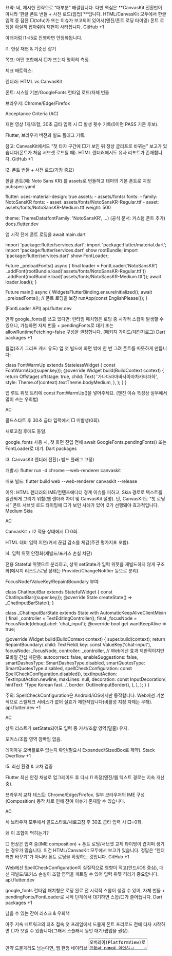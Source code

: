 요약: 네, 제시한 전략으로 “대부분” 해결됩니다. 다만 핵심은 **CanvasKit 전환만이 아니라 ‘한글 폰트 번들 + 사전 로드(웜업)’**입니다. HTML/CanvasKit 모두에서 한글 입력 중 잠깐 □(tofu)가 뜨는 이슈가 보고되어 있어서(엔진/폰트 로딩 타이밍) 폰트 로딩을 확실히 잡아줘야 재현이 사라집니다. 
GitHub
+1

아래처럼 I1~I5로 진행하면 안정화됩니다.

I1. 현상 재현 & 기준선 잡기

목표: 어떤 조합에서 □가 뜨는지 명확히 측정.

체크 매트릭스:

렌더러: HTML vs CanvasKit

폰트: 시스템 기본/GoogleFonts 런타임 로드/자체 번들

브라우저: Chrome/Edge/Firefox

Acceptance Criteria (AC)

재현 영상 1개/조합, 30초 급타 입력 시 □ 발생 횟수 기록(0이면 PASS 기준 후보).

Flutter, 브라우저 버전과 빌드 플래그 기록.

참고: CanvasKit에서도 “첫 타자 구간에 □가 보인 뒤 정상 글리프로 바뀌는” 보고가 있습니다(폰트가 처음 서브셋 로드될 때). HTML 렌더러에서도 유사 리포트가 존재합니다. 
GitHub
+1

I2. 폰트 번들 + 사전 로드(가장 중요)

한글 폰트(예: Noto Sans KR) 를 assets로 번들하고 테마의 기본 폰트로 지정
pubspec.yaml

flutter:
  uses-material-design: true
  assets:
    - assets/fonts/
  fonts:
    - family: NotoSansKR
      fonts:
        - asset: assets/fonts/NotoSansKR-Regular.ttf
        - asset: assets/fonts/NotoSansKR-Medium.ttf
          weight: 500


theme: ThemeData(fontFamily: 'NotoSansKR', ...)
(공식 문서: 커스텀 폰트 추가) 
docs.flutter.dev

앱 시작 전에 폰트 로딩을 await
main.dart

import 'package:flutter/services.dart';
import 'package:flutter/material.dart';
import 'package:flutter/services.dart' show rootBundle;
import 'package:flutter/services.dart' show FontLoader;

Future<void> _preloadFonts() async {
  final loader = FontLoader('NotoSansKR')
    ..addFont(rootBundle.load('assets/fonts/NotoSansKR-Regular.ttf'))
    ..addFont(rootBundle.load('assets/fonts/NotoSansKR-Medium.ttf'));
  await loader.load();
}

Future<void> main() async {
  WidgetsFlutterBinding.ensureInitialized();
  await _preloadFonts();        // 폰트 로딩을 보장
  runApp(const EnglishPlease());
}


(FontLoader API) 
api.flutter.dev

만약 google_fonts를 쓰고 있다면: 런타임 패치형은 로딩 중 시각적 스왑이 발생할 수 있으니, 가능하면 자체 번들 + pendingFonts로 대기 또는 allowRuntimeFetching=false 구성을 권장합니다. (패키지 가이드/체인지로그) 
Dart packages
+1

웜업(초기 그리프 캐시 유도)
앱 첫 빌드에 화면 밖에 한 번 그려 폰트를 따뜻하게 만듭니다:

class FontWarmUp extends StatelessWidget {
  const FontWarmUp({super.key});
  @override
  Widget build(BuildContext context) {
    return Offstage(
      offstage: true,
      child: Text(
        '가나다라마바사아자차카타파하',
        style: Theme.of(context).textTheme.bodyMedium,
      ),
    );
  }
}


앱 루트 위젯 트리에 const FontWarmUp()을 넣어주세요. (엔진 이슈 특성상 실무에서 많이 쓰는 우회법)

AC

콜드스타트 후 30초 급타 입력에서 □ 미발생(0회).

새로고침 후에도 동일.

google_fonts 사용 시, 첫 화면 진입 전에 await GoogleFonts.pendingFonts() 또는 FontLoader로 대기. 
Dart packages

I3. CanvasKit 렌더러 전환(+빌드 플래그 고정)

개발시:
flutter run -d chrome --web-renderer canvaskit

배포 빌드:
flutter build web --web-renderer canvaskit --release

이유: HTML 렌더러의 IME/컨텐츠에디터 경계 이슈를 피하고, Skia 경로로 텍스트를 일관되게 그리기 위함(웹 렌더러 차이 및 CanvasKit 설명). 단, CanvasKit도 “첫 로딩 시” 폰트 서브셋 로드 타이밍에 □가 보인 사례가 있어 I2가 선행돼야 효과적입니다. 
Medium
Skia

AC

CanvasKit + I2 적용 상태에서 □ 0회.

HTML 대비 입력 지연/커서 끊김 감소를 체감(주관 평가지표 포함).

I4. 입력 위젯 안정화(재빌드/포커스 손실 차단)

전용 Stateful 위젯으로 분리하고, 상위 setState가 입력 위젯을 재빌드하지 않게 구조화(메시지 리스트/로딩 상태는 Provider/ChangeNotifier 등으로 분리).

FocusNode/ValueKey/RepaintBoundary 부여:

class ChatInputBar extends StatefulWidget {
  const ChatInputBar({super.key});
  @override State<ChatInputBar> createState() => _ChatInputBarState();
}

class _ChatInputBarState extends State<ChatInputBar>
    with AutomaticKeepAliveClientMixin {
  final _controller = TextEditingController();
  final _focusNode = FocusNode(debugLabel: 'chat_input');
  @override bool get wantKeepAlive => true;

  @override
  Widget build(BuildContext context) {
    super.build(context);
    return RepaintBoundary(
      child: TextField(
        key: const ValueKey('chat-input'),
        focusNode: _focusNode,
        controller: _controller,
        // Web에선 효과 제한적이지만 모바일 간섭 차단용:
        autocorrect: false,
        enableSuggestions: false,
        smartDashesType: SmartDashesType.disabled,
        smartQuotesType: SmartQuotesType.disabled,
        spellCheckConfiguration: const SpellCheckConfiguration.disabled(),
        textInputAction: TextInputAction.newline,
        maxLines: null,
        decoration: const InputDecoration(
          hintText: 'Type Korean fast…',
          border: OutlineInputBorder(),
        ),
      ),
    );
  }
}


주의: SpellCheckConfiguration은 Android/iOS에서만 동작합니다. Web에선 기본적으로 스펠체크 서비스가 없어 실효가 제한적입니다(비활성 지정 자체는 무해). 
api.flutter.dev
+1

AC

상위 리스트가 setState되어도 입력 중 커서/조합 영역(밑줄) 유지.

포커스/조합 영역 깜빡임 없음.

레이아웃 오버플로우 없는지 확인(필요시 Expanded/SizedBox로 제약). 
Stack Overflow
+1

I5. 최신 환경 & 교차 검증

Flutter 최신 안정 채널로 업그레이드 후 다시 I1 측정(엔진/웹 텍스트 경로는 지속 개선 중).

브라우저 교차 테스트: Chrome/Edge/Firefox. 일부 브라우저의 IME 구성(Composition) 동작 차로 인해 잔여 이슈가 존재할 수 있습니다.

AC

세 브라우저 모두에서 콜드스타트/새로고침 후 30초 급타 입력 시 □=0회.

왜 이 조합이 먹히는가?

□ 현상은 입력 중(IME composition) + 폰트 로딩/서브셋 교체 타이밍이 겹치며 생기는 경우가 많습니다. 이건 HTML/CanvasKit 모두에서 보고가 있습니다. 정답은 “렌더러만 바꾸기”가 아니라 폰트 로딩을 확정하는 것입니다. 
GitHub
+1

Web에선 SpellCheckConfiguration이 실질적으로 영향이 적고(안드/iOS 중심), 대신 재빌드/포커스 손실이 조합 영역을 깨트릴 수 있어 입력 위젯 격리가 중요합니다. 
api.flutter.dev

google_fonts 런타임 패치형은 로딩 완료 전 시각적 스왑이 생길 수 있어, 자체 번들 + pendingFonts/FontLoader로 시작 단계에서 대기하면 스왑/□가 줄어듭니다. 
Dart packages
+1

남을 수 있는 잔여 리스크 & 우회책

아주 저속 네트워크의 최초 접속 첫 프레임에서 드물게 폰트 프리로드 전에 타자 시작하면 □가 보일 수 있습니다(그래서 스플래시 동안 대기/웜업을 권장).

만약 드물게라도 남는다면, 웹 한정 네이티브 <textarea> 오버레이(PlatformView)로 입력만 DOM에 위임하고 Flutter는 결과만 반영하는 하이브리드 구조가 최종 우회책입니다(구현 비용은 큼).

결론

질문에 적어준 전략 **+ “폰트 번들 & 사전 로드(웜업)”**까지 합치면, 재현 케이스 대부분에서 □ 깨짐이 사라집니다.

위 I1~I5 순서로 적용하고, 각 AC 기준 충족 여부를 체크하면 됩니다.

특히 I2가 결정타입니다: 번들 폰트, 시작 전 로드 대기, 간단 웜업 문자열.